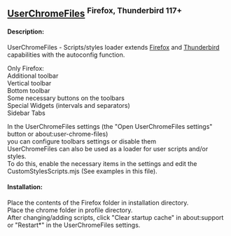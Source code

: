 
## [UserChromeFiles](https://raw.githubusercontent.com/VitaliyVstyle/VitaliyVstyle.github.io/main/UserChromeFiles/UserChromeFiles.zip) <sup>Firefox, Thunderbird 117+</sup>

#### Description:  
UserChromeFiles - Scripts/styles loader extends [Firefox](https://www.mozilla.org/firefox/all) and [Thunderbird](https://www.thunderbird.net/thunderbird/all) capabilities with the autoconfig function.  

Only Firefox:  
 Additional toolbar  
 Vertical toolbar  
 Bottom toolbar   
 Some necessary buttons on the toolbars  
 Special Widgets (intervals and separators)  
 Sidebar Tabs  

In the UserChromeFiles settings (the "Open UserChromeFiles settings" button or about:user-chrome-files)  
you can configure toolbars settings or disable them  
UserChromeFiles can also be used as a loader for user scripts and/or styles.  
To do this, enable the necessary items in the settings 
and edit the CustomStylesScripts.mjs (See examples in this file).  

#### Installation:  
Place the contents of the Firefox folder in installation directory.  
Place the chrome folder in profile directory.  
After changing/adding scripts, click "Clear startup cache" in about:support  
or "Restart*" in the UserChromeFiles settings.  
